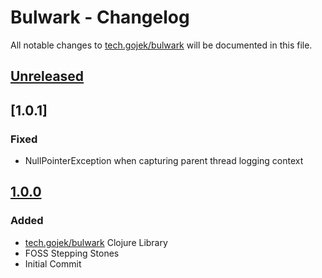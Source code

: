 # Bulwark - Changelog

All notable changes to [tech.gojek/bulwark](https://clojars.org/tech.gojek/bulwark) will be documented in this file.

## [Unreleased]

## [1.0.1]
### Fixed
- NullPointerException when capturing parent thread logging context

## [1.0.0]
### Added
- [tech.gojek/bulwark](./project.clj) Clojure Library
- FOSS Stepping Stones
- Initial Commit

[Unreleased]: https://github.com/gojek/bulwark/compare/v1.0.1...master
[1.0.0]: https://github.com/gojek/bulwark/compare/62afe11e611ba127067230cc1baf2b3fcf2e13a6...v1.0.1
[1.0.0]: https://github.com/gojek/bulwark/compare/10fe6b4e6ab8aad5368c37798c5e0a1a4d499310...v1.0.0
